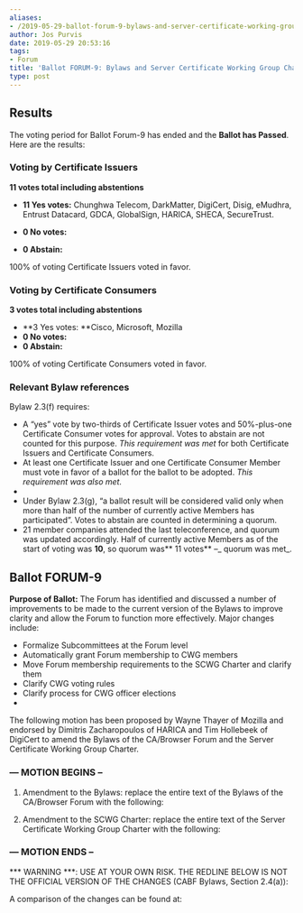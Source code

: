 ```yaml
---
aliases:
- /2019-05-29-ballot-forum-9-bylaws-and-server-certificate-working-group-charter-updates-2/
author: Jos Purvis
date: 2019-05-29 20:53:16
tags:
- Forum
title: 'Ballot FORUM-9: Bylaws and Server Certificate Working Group Charter Updates'
type: post
---
```


## Results 

The voting period for Ballot Forum-9 has ended and the **Ballot has Passed**. Here are the results:

### Voting by Certificate Issuers 

**11 votes total including abstentions**

- **11 Yes votes:** Chunghwa Telecom, DarkMatter, DigiCert, Disig, eMudhra, Entrust Datacard, GDCA, GlobalSign, HARICA, SHECA, SecureTrust.

- **0 No votes:**

- **0 Abstain:**

100% of voting Certificate Issuers voted in favor.

### Voting by Certificate Consumers 

**3 votes total including abstentions**

- **3 Yes votes: **Cisco, Microsoft, Mozilla
- **0 No votes:**
- **0 Abstain:**

100% of voting Certificate Consumers voted in favor.

### Relevant Bylaw references 

Bylaw 2.3(f) requires:

- A “yes” vote by two-thirds of Certificate Issuer votes and 50%-plus-one Certificate Consumer votes for approval. Votes to abstain are not counted for this purpose. _This requirement was met_ for both Certificate Issuers and Certificate Consumers.
- At least one Certificate Issuer and one Certificate Consumer Member must vote in favor of a ballot for the ballot to be adopted. _This requirement was also met._
-
- Under Bylaw 2.3(g), “a ballot result will be considered valid only when more than half of the number of currently active Members has participated”. Votes to abstain are counted in determining a quorum.
- 21 member companies attended the last teleconference, and quorum was updated accordingly. Half of currently active Members as of the start of voting was **10**, so quorum was** 11 votes** –\_ quorum was met\_.

## Ballot FORUM-9 

**Purpose of Ballot:** The Forum has identified and discussed a number of improvements to be made to the current version of the Bylaws to improve clarity and allow the Forum to function more effectively. Major changes include:

- Formalize Subcommittees at the Forum level
- Automatically grant Forum membership to CWG members
- Move Forum membership requirements to the SCWG Charter and clarify them
- Clarify CWG voting rules
- Clarify process for CWG officer elections
-

The following motion has been proposed by Wayne Thayer of Mozilla and endorsed by Dimitris Zacharopoulos of HARICA and Tim Hollebeek of DigiCert to amend the Bylaws of the CA/Browser Forum and the Server Certificate Working Group Charter.

### — MOTION BEGINS – 

1. Amendment to the Bylaws: replace the entire text of the Bylaws of the CA/Browser Forum with the following:

1. Amendment to the SCWG Charter: replace the entire text of the Server Certificate Working Group Charter with the following:

### — MOTION ENDS – 

\*\** WARNING ***: USE AT YOUR OWN RISK. THE REDLINE BELOW IS NOT THE OFFICIAL VERSION OF THE CHANGES (CABF Bylaws, Section 2.4(a)):

A comparison of the changes can be found at: